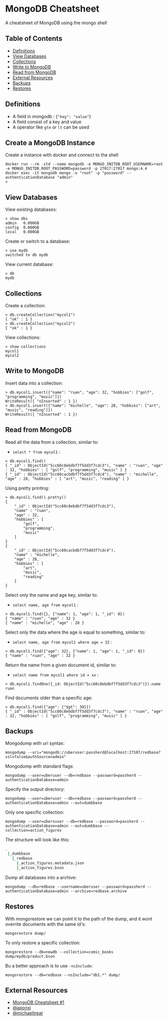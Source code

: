 # MongoDB Cheatsheet

A cheatsheet of MongoDB using the mongo shell

## Table of Contents

- [Definitions](#definitions)
- [View Databases](#view-databases)
- [Collections](#collections)
- [Write to MongoDB](#write-to-mongodb)
- [Read from MongoDB](#read-from-mongodb)
- [External Resources](#external-resources)
- [Backups](#backups)
- [Restores](#restores)

## Definitions

- A field in mongodb : {`"key": "value"`}
- A field consist of a key and value
- A operator like `gte` or `lt` can be used

## Create a MongoDB Instance

Create a instance with docker and connect to the shell

```
docker run --rm -itd --name mongodb -e MONGO_INITDB_ROOT_USERNAME=root -e MONGO_INITDB_ROOT_PASSWORD=password -p 27017:27017 mongo:4.4
docker exec -it mongodb mongo -u "root" -p "password" --authenticationDatabase "admin"
> 
```

## View Databases

View existing databases:

```
> show dbs
admin   0.000GB
config  0.000GB
local   0.000GB
```

Create or switch to a database:

```
> use mydb
switched to db mydb
```

View current database:

```
> db
mydb
```

## Collections

Create a collection:

```
> db.createCollection("mycol1")
{ "ok" : 1 }
> db.createCollection("mycol2")
{ "ok" : 1 }
```

View collections:

```
> show collections
mycol1
mycol2
```

## Write to MongoDB

Insert data into a collection:

```
> db.mycol1.insert({"name": "ruan", "age": 32, "hobbies": ["golf", "programming", "music"]})
WriteResult({ "nInserted" : 1 })
> db.mycol1.insert({"name": "michelle", "age": 28, "hobbies": ["art", "music", "reading"]})
WriteResult({ "nInserted" : 1 })
```

## Read from MongoDB

Read all the data from a collection, similar to:

- `select * from mycol1` :

```
> db.mycol1.find()
{ "_id" : ObjectId("5cc60c8ebdbf7f5dd3f7cdc3"), "name" : "ruan", "age" : 32, "hobbies" : [ "golf", "programming", "music" ] }
{ "_id" : ObjectId("5cc60cacbdbf7f5dd3f7cdc4"), "name" : "michelle", "age" : 28, "hobbies" : [ "art", "music", "reading" ] }
```

Using pretty printing:

```
> db.mycol1.find().pretty()
{
	"_id" : ObjectId("5cc60c8ebdbf7f5dd3f7cdc3"),
	"name" : "ruan",
	"age" : 32,
	"hobbies" : [
		"golf",
		"programming",
		"music"
	]
}
{
	"_id" : ObjectId("5cc60cacbdbf7f5dd3f7cdc4"),
	"name" : "michelle",
	"age" : 28,
	"hobbies" : [
		"art",
		"music",
		"reading"
	]
}
```

Select only the name and age key, similar to:

- `select name, age from mycol1` :

```
> db.mycol1.find({}, {"name": 1, "age": 1, "_id": 0})
{ "name" : "ruan", "age" : 32 }
{ "name" : "michelle", "age" : 28 }
```

Select only the data where the age is equal to something, similar to:
- `select name, age from mycol1 where age = 32` :

```
> db.mycol1.find({"age": 32}, {"name": 1, "age": 1, "_id": 0})
{ "name" : "ruan", "age" : 32 }
````

Return the name from a given document id, similar to:
- `select name from mycol1 where id = xx` :

```
> db.mycol1.findOne({_id: ObjectId("5cc60c8ebdbf7f5dd3f7cdc3")}).name
ruan
```

Find documents older than a specific age:

```
> db.mycol1.find({"age": {"$gt": 30}})
{ "_id" : ObjectId("5cc60c8ebdbf7f5dd3f7cdc3"), "name" : "ruan", "age" : 32, "hobbies" : [ "golf", "programming", "music" ] }
```

## Backups

Mongodump with uri syntax:

```
mongodump --uri="mongodb://uberuser:passherd@localhost:27107/redbase?ssl=false&authSource=admin"
```

Mongodump with standard flags:

```
mongodump --user=uberuser --db=redbase --password=passherd --authenticationDatabase=admin
```

Specify the output directory:

```
mongodump --user=uberuser --db=redbase --password=passherd --authenticationDatabase=admin --out=dumbbase
```

Only one specific collection:

```
mongodump --user=ubersuser --db=redbase --password=passherd --authenticationDatabase=admin --out=dumbbase --collection=action_figures
```

The structure will look like this:

```bash
.
 |_dumbbase
   |_redbase
     |_action_figures.metadata.json
     |_action_figures.bson
```

Dump all databases into a archive:

```
mongodump --db=redbase --username=uberuser --password=passherd --authenticationDatabase=admin --archive=redbase.archive
```

## Restores

With mongorestore we can point it to the path of the dump, and it wont overrite documents with the same id's:

```
mongorestore dump/
```

To only restore a specific collection:

```
mongorestore --db=newdb --collection=comic_books dump/mydb/product.bson
```

Bu a better approach is to use `-nsInclude`:

```
mongorestore --db=redbase --nsInclude="db1.*" dump/
```

## External Resources
- [MongoDB Cheatsheet #1](https://gist.github.com/rbekker87/5b4cd9ef36b6ae092a6260ab9e621a43)
- [@aponxi](https://gist.github.com/aponxi/4380516)
- [@michaeltreat](https://gist.github.com/michaeltreat/d3bdc989b54cff969df86484e091fd0c)
